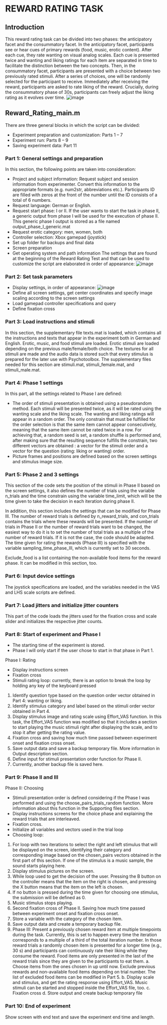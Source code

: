 # REWARD RATING TASK

## Introduction

This reward rating task can be divided into two phases: the anticipatory facet and the consummatory facet. 
In the anticipatory facet, participants see or hear cues of primary rewards (food, music, erotic content). 
After each cue, they rate wanting on visual analog scales. Each cue is presented twice and wanting and liking ratings for each item are 
separated in time to facilitate the distinction between the two concepts. 
Then, in the consummatory facet, participants are presented with a choice between two previously rated stimuli. 
After a series of choices, one will be randomly selected for the participant to receive. 
Immediately after receiving the reward, participants are asked to rate liking of the reward. 
Crucially, during the consummatory phase of 30s, participants can freely adjust the liking rating as it evolves over time.
![image](https://user-images.githubusercontent.com/50832722/193062051-c0aa88dd-4af4-4060-8414-bc4a0f02b7e0.png)

## Reward_Rating_main.m
There are three general blocks in which the script can be divided: 
-	Experiment preparation and customization: Parts 1 – 7
-	Experiment run: Parts 8 – 9
-	Saving experiment data: Part 11

### Part 1: General settings and preparation

In this section, the following points are taken into consideration: 
-	Project and subject information: Request subject and session information from experimenter. Convert this information to the appropriate formats (e.g. num2str, abbreviations etc.). Participants ID are filled with zeros at the front of the number until the ID consists of a total of 6 numbers.
-	Request language: German or English.
-	Request start phase: I or II. If the user wants to start the task in phase II, a generic output from phase I will be used for the execution of phase II. This generic phase I output is stored as a file named output_phase_I_generic.mat
-	Request erotic category: men, women, both
-	Controller selection: Xbox gamepad (joystick)
-	Set up folder for backups and final data
-	Screen preparation
-	Get operating system and path information
The settings that are found at the beginning of the Reward Rating Test and that can be used to customize the script are elaborated in order of appearance:
![image](https://user-images.githubusercontent.com/50832722/193062247-879b55a1-6964-44f0-829c-6cc30b9d3c4a.png)

### Part 2: Set task parameters
- Display settings, in order of appearance:
![image](https://user-images.githubusercontent.com/50832722/193062410-faa912db-e533-4d6f-b371-d4fa6a6489df.png)
- Define all screen settings, get center coordinates and specify image scaling according to the screen settings
- Load gamepad controller specifications and query
-	Define fixation cross

### Part 3: Load instructions and stimuli
In this section, the supplementary file texts.mat is loaded, which contains all the instructions and texts that appear in the experiment both in German and English.
Erotic, music, and food stimuli are loaded. Erotic stimuli are loaded depending on the previous male/female/both choice. 
The textures for all stimuli are made and the audio data is stored such that every stimulus is prepared for the later use with Psychotoolbox. 
The supplementary files needed for this section are stimuli.mat, stimuli_female.mat, and stimuli_male.mat.  

### Part 4: Phase 1 settings
In this part, all the settings related to Phase I are defined:
-	The order of stimuli presentation is obtained using a pseudorandom method. 
Each stimuli will be presented twice, as it will be rated using the wanting scale and the liking scale. 
The wanting and liking ratings will appear in a random order. 
The only constrain that must be fulfilled for the order selection is that the same item cannot appear consecutively, 
meaning that the same item cannot be rated twice in a row. For achieving that, a random seed is set, a random shuffle is performed and, 
after making sure that the resulting sequence fulfills the constrain, two different vectors are obtained : a vector for the stimuli order and a vector for the question (rating: liking or wanting) order.
-	Picture frames and positions are defined based on the screen settings and stimulus image size.

### Part 5: Phase 2 and 3 settings
This section of the code sets the position of the stimuli in Phase II based on the screen settings, 
it also defines the number of trials using the variable n_trials and the time constrain using the variable time_limit, 
which will be the time given to take the decision in each iteration during phase II. 

In addition, this section includes the settings that can be modified for Phase III. 
The number of reward trials is defined by n_reward_trials, and con_trials contains the trials where these rewards will be presented. 
If the number of trials in Phase II or the number of reward trials want to be changed, 
the easiest way to do it is to set the number of total trials as a multiple of the number of reward trials. If it is not the case, the code should be adapted. 
The time given for rating the rewards (Phase III) is specified with the variable sampling_time_phase_III, which is currently set to 30 seconds.

Exclude_food is a list containing the non-available food items for the reward phase. It can be modified in this section, too.

### Part 6: Input device settings
The joystick specifications are loaded, and the variables needed in the VAS and LHS scale scripts are defined.

### Part 7: Load jitters and initialize jitter counters 
This part of the code loads the jitters used for the fixation cross and scale slider and initializes the respective jitter counts.

### Part 8: Start of experiment and Phase I
-	The starting time of the experiment is stored. 
-	Phase I will only start if the user chose to start in that phase in Part 1. 

Phase I: Rating
-	Display instructions screen
-	Fixation cross
-	Stimuli rating loop: currently, there is an option to break the loop by holding any key of the keyboard pressed
1.	Identify question type based on the question order vector obtained in Part 4: wanting or liking.
2.	Identify stimulus category and label based on the stimuli order vector obtained in Part 4.
3.	Display stimulus image and rating scale using Effort_VAS function. In this task, the Effort_VAS function was modified so that it includes a section to start playing the music stimuli right after displaying the scale, and to stop it after getting the rating value.
4.	Fixation cross and saving how much time passed between experiment onset and fixation cross onset. 
5.	Save output data and save a backup temporary file. More information in Output description section.
6.	Define input for stimuli presentation order function for Phase II.
7.	Currently, another backup file is saved here.

### Part 9: Phase II and III
Phase II: Choosing
-	Stimuli presentation order is defined considering if the Phase I was performed and using the choose_pairs_trials_random function. More information about this function in the Supporting files section.
-	Display instructions screens for the choice phase and explaining the reward trials that are interleaved. 
-	Fixation cross.
-	Initialize all variables and vectors used in the trial loop
-	Choosing loop:
1.	For loop with two iterations to select the right and left stimulus that will be displayed on the screen, identifying their category and corresponding image based on the chosen_pairs vectors obtained in the first part of this section. If one of the stimulus is a music sample, the sound starts playing here.
2.	Display stimulus pictures on the screen.
3.	While loop used to get the decision of the user. Pressing the B button on the controller means that the item  on the right is chosen, and pressing the X button means that the item on the left is chosen. 
4.	If no button is pressed during the time given for choosing one stimulus, the submission will be defined as 0.
5.	Music stimulus stops playing.
6.	Second fixation cross of Phase II. Saving how much time passed between experiment onset and fixation cross onset.
7.	Store a variable with the category of the chosen item.
8.	Save output data and create a temporary backup file.
9.	Phase III: Present a previously chosen reward item at multiple timepoints during the task. Currently, this is set to happen every time the iteration corresponds to a multiple of a third of the total iteration number. In those reward trials a randomly chosen item is presented for a longer time (e.g., 30 s) and participants can continuously rate their liking while they consume the reward. Food items are only presented in the last of the reward trials since they are given to the participants to eat them.
a.	Choose items from the ones chosen in up until now. Exclude previous rewards and non-available food items depending on trial number. The list of excluded food items can be modified in Part 5.
b.	Display scale and stimulus, and get the rating response using Effort_VAS. Music stimuli can be started and stopped inside the Effort_VAS file, too. 
c.	Fixation cross
d.	Store output and create backup temporary file

### Part 10: End of experiment
Show screen with end text and save the experiment end time and length.

